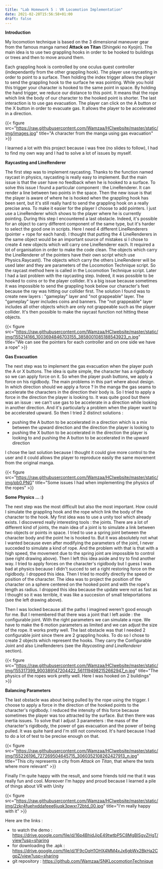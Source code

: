 ```yaml
---
title: "Lab Homework 5 : VR Locomotion Implementation"
date: 2021-02-28T15:56:58+01:00
draft: false
---
```

**Introduction**

My locomotion technique is based on the 3 dimensional maneuver gear from the famous manga named **Attack on Titan** (Shingeki no Kyojin). The main idea is to use two grappling hooks in order to be hooked to buildings or trees and then to move around them. 

Each grappling hook is controlled by one oculus quest controller (independantly from the other grappling hook). The player use raycasting in order to point to a surface. Then holding the index trigger allows the player to send the grappling hook to the surface he was pointing. While you hold this trigger your character is hooked to the same point in space. By holding the hand trigger, we reduce our distance to this point. It means that the rope which link the body of our character to the hooked point is shorter. The last interaction is to use gas evacuation. The player can click on the A button or the X button in order to evacuate gas. It allows the player to be accelerated in a direction. 

{{< figure src="https://raw.githubusercontent.com/Wamzaa/HCIwebsite/master/static/img/images.jpg" title="A character from the manga using gas evacuation" >}}

I learned a lot with this project because i was free (no slides to follow), I had to find my own way and I had to solve a lot of issues by myself. 

**Raycasting and LineRenderer** 

The first step was to implement raycasting. Thanks to the function named raycast in physics, raycasting is really easy to implement. But the main issue is that the user have no feedback when he is hooked to a surface. To solve this issue I found a particular component : the LineRenderer. It can render a line between two points in the space. Then the new issue is that the player is aware of where he is hooked when the grappling hook has been sent, but it's still really hard to send the grappling hook on a really precise area. To make it easier for the player I choose to add pointers. I just use a LineRenderer which shows to the player where he is currently pointing. During this step I encountered a last obstacle. Indeed, it's possible for an object to carry different component of the same type, but it's harder to select the good one in scripts. Here I need 4 different LineRenderers (pointer + rope for each hand). I thought that putting the 4 LineRenderers in the same object would be an important source of mistakes si I chose to create 4 new objects which will carry one LineRenderer each. It required a lot of organisation in order to make the code clean. The objects which carry the LineRenderer of the pointers have their own script which use Physics.Raycast(). The objects which carry the others LineRenderer will be used later and they are parameters of the Locomotion Technique script. So the raycast method here is called in the Locomotion Technique script. Later I had a last problem with the raycasting step. Indeed, it was possible to be hooked to coins or to the player collider. It's a big issue because sometimes it was impossible to send the grappling hook below our character's feet because the ray was hitting our collider first. The solution I found was to create new layers : "gameplay" layer and "not grappeable" layer. The "gameplay" layer includes coins and banners. The "not grappeable" layer includes all other objects which are only not grappeable such as the player collider. It's then possible to make the raycast function not hitting these objects. 

{{< figure src="https://raw.githubusercontent.com/Wamzaa/HCIwebsite/master/static/img/155214166_1003694846703155_3858001085188543923_n.jpg" title="We can see the pointers for each controller and on one side we have a rope" >}}

**Gas Evacuation**

The next step was to implement the gas evacuation when the player push the A or X buttons. The idea is quite simple, the character has a rigidbody so we can apply force on it. So when the player push buttons, we apply a force on his rigidbody. The main problems in this part where about design. In which direction should we apply a force ? In the manga the gas seams to accelerate the characters in the direction their body is. So I tried to apply a force in the direction the player is looking to. It was quite good but there was an issue : we can't use gas to be accelerate in a direction while looking in another direction. And it's particularly a problem when the player want to be accelerated upward. So then I tried 2 distinct solutions : 
- pushing the A button to be accelerated in a direction which is a mix between the upward direction and the direction the player is looking to
- pushing the X button to be accelerated in the direction the player is looking to and pushing the A button to be accelerated in the upward direction

I chose the last solution because I thought it could give more control to the user and it could allows the player to reproduce easily the same movement from the original manga.

{{< figure src="https://raw.githubusercontent.com/Wamzaa/HCIwebsite/master/static/img/pb0.PNG" title="Some issues I had when implementing the physics of the ropes" >}}

**Some Physics ... :)**

The next step was the most difficult but also the most important. How could I simulate the grappling hook and the rope which link the body of the character to the hook. My first idea was to use a unity tool which already exists. I discovered really interesting tools : the joints. There are a lot of different kind of joints, the main idea of a joint is to simulate a link between two objects or points in space. I tried to use a spring joint between the character body and the point he is hooked to. But it was absolutely not what I wanted because even after modifying the parameters of the joint, I never succeded to simulate a kind of rope. And the problem with that is that with a high speed, the movement due to the spring joint are impossible to control (see right drawing above). Then I left this idea aside and try to find another way. I tried to apply forces on the character's rigidbody but I guess I was bad at physics because I didn't succed to set a right restoring force on the rigidbody. I dropped this idea. Then I tried to modify directly the speed or position of the character. The idea was to project the position of the character on a sphere centered on the hooked point and with the rope's length as radius. I dropped this idea because the update were not as fast as I thought so it was terrible, it was like a succesion of small teleportations (see the left drawing above).

Then I was locked because all the paths I imagined weren't good enough for me. But I remembered that there was a joint that I left aside : the configurable joint. With the right parameters we can simulate a rope. We have to make the 6 motion parameters as limited and we can adjust the size of the rope. It works pretty well. The last obstacle was that I needed 2 configurable joint since there are 2 grappling hooks. To do so I chose to create 2 objects which represent the hooks. They carry the Configurable Joint and also LineRenderers (see the *Raycasting and LineRenderer* section). 

{{< figure src="https://raw.githubusercontent.com/Wamzaa/HCIwebsite/master/static/img/155317399_900389147204422_5611194982152662947_n.jpg" title="The physics of the ropes work pretty well. Here I was hooked on 2 buildings" >}}

**Balancing Parameters**

The last obstacle was about being pulled by the rope using the trigger. I choose to apply a force in the direction of the hooked points to the character's rigidbody. I reduced the intensity of this force because sometimes the player was too attracted by the surface. But then there was inertia issues. To solve that I adjust 3 parameters : the mass of the character's rigidbody, the power of gas evacuation and the power of being pulled. It was quite hard and I'm still not convinced. It's hard because I had to do a lot of test to be precise enough on that. 

{{< figure src="https://raw.githubusercontent.com/Wamzaa/HCIwebsite/master/static/img/155226196_727269504645715_3060352108262427913_n.jpg" title="This city represents a city from *Attack on Titan*, that where the tests where more relevant" >}}

Finally I'm quite happy with the result, and some friends told me that it was really fun and cool. Moreover I'm happy and proud because I learned a pile of things about VR with Unity

{{< figure src="https://raw.githubusercontent.com/Wamzaa/HCIwebsite/master/static/img/2zkr4fuehxddafeee6juqk3pwxr72btd_00.jpg" title="I'm really happy with it" >}}

Here are the links :
- to watch the demo : https://drive.google.com/file/d/16p4BhidJjoE49twtbP5C8MgBlSgvZHgT/view?usp=sharing
- for downloading the .apk : https://drive.google.com/file/d/1F9cOqH1OHX4MM4xJx6gbWx2BkHa2CgpZ/view?usp=sharing
- git repository : https://github.com/Wamzaa/SNKLocomotionTechnique
